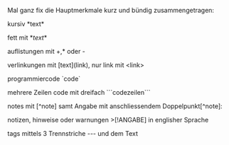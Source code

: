 Mal ganz fix die Hauptmerkmale kurz und bündig zusammengetragen:

kursiv  \*text*

fett  mit \**text**

auflistungen mit +,* oder -

verlinkungen mit \[text](link), nur link mit \<link>

programmiercode  \`code`

mehrere Zeilen code mit dreifach \```codezeilen```

notes mit [^note] samt Angabe mit anschliessendem Doppelpunkt\[^note]:

notizen, hinweise oder warnungen >[!ANGABE] in englisher Sprache

tags mittels 3 Trennstriche --- und dem Text
